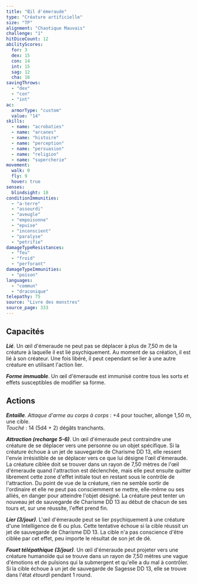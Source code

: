 ```yaml
---
title: "Œil d'émeraude"
type: "Créature artificielle"
size: "TP"
alignment: "Chaotique Mauvais"
challenge: "1"
hitDiceCount: 12
abilityScores:
  for: 3
  dex: 15
  con: 14
  int: 15
  sag: 12
  cha: 16
savingThrows:
  - "dex"
  - "con"
  - "int"
ac:
  armorType: "custom"
  value: "14"
skills:
  - name: "acrobaties"
  - name: "arcanes"
  - name: "histoire"
  - name: "perception"
  - name: "persuasion"
  - name: "religion"
  - name: "supercherie"
movement:
  walk: 0
  fly: 9
  hover: true
senses:
  blindsight: 18
conditionImmunities:
  - "a-terre"
  - "assourdi"
  - "aveugle"
  - "empoisonne"
  - "epuise"
  - "inconscient"
  - "paralyse"
  - "petrifie"
damageTypeResistances:
  - "feu"
  - "froid"
  - "perforant"
damageTypeImmunities:
  - "poison"
languages:
  - "commun"
  - "draconique"
telepathy: 75
source: "Livre des monstres"
source_page: 333
---
```

## Capacités
_**Lié**_. Un œil d'émeraude ne peut pas se déplacer à plus de 7,50 m de la créature à laquelle il est lié psychiquement. Au moment de sa création, il est lié à son créateur. Une fois libéré, il peut cependant se lier à une autre créature en utilisant l'action lier.

_**Forme immuable**_. Un œil d'émeraude est immunisé contre tous les sorts et effets susceptibles de modifier sa forme.

## Actions
_**Entaille**_. _Attaque d'arme au corps à corps_ : +4 pour toucher, allonge 1,50 m, une cible.  
_Touché_ : 14 (5d4 + 2) dégâts tranchants.

_**Attraction (recharge 5-6)**_. Un œil d'émeraude peut contraindre une créature de se déplacer vers une personne ou un objet spécifique. Si la créature échoue à un jet de sauvegarde de Charisme DD 13, elle ressent l'envie irrésistible de se déplacer vers ce que lui désigne l'œil d'émeraude. La créature ciblée doit se trouver dans un rayon de 7,50 mètres de l'œil d'émeraude quand l'attraction est déclenchée, mais elle peut ensuite quitter librement cette zone d'effet initiale tout en restant sous le contrôle de l'attraction. Du point de vue de la créature, rien ne semble sortir de l'ordinaire et elle ne peut pas consciemment se mettre, elle-même ou ses alliés, en danger pour atteindre l'objet désigné. La créature peut tenter un nouveau jet de sauvegarde de Charisme DD 13 au début de chacun de ses tours et, sur une réussite, l'effet prend fin.

_**Lier (3/jour)**_. L'œil d'émeraude peut se lier psychiquement à une créature d'une Intelligence de 6 ou plus. Cette tentative échoue si la cible réussit un jet de sauvegarde de Charisme DD 13. La cible n'a pas conscience d'être ciblée par cet effet, peu importe le résultat de son jet de dé.

_**Fouet télépathique (3/jour)**_. Un œil d'émeraude peut projeter vers une créature humanoïde qui se trouve dans un rayon de 7,50 mètres une vague d'émotions et de pulsions qui la submergent et qu'elle a du mal à contrôler. Si la cible échoue à un jet de sauvegarde de Sagesse DD 13, elle se trouve dans l'état _étourdi_ pendant 1 round.
